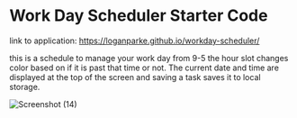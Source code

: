 # Work Day Scheduler Starter Code

link to application:  https://loganparke.github.io/workday-scheduler/

this is a schedule to manage your work day from 9-5 the hour slot changes color based on if it is past that time or not. The current date and time are displayed at the top of the screen and saving a task saves it to local storage.

![Screenshot (14)](https://user-images.githubusercontent.com/97258438/154351287-76af0a6f-f858-4e60-a6c8-27ddb9c52aa8.png)
